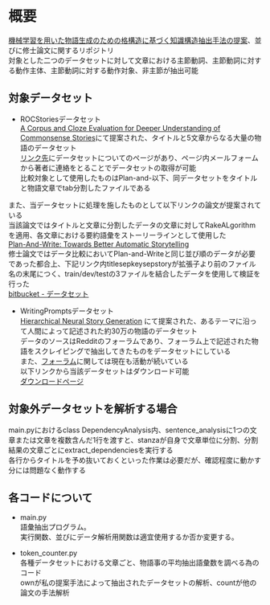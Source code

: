 # 概要  
[機械学習を用いた物語生成のための格構造に基づく知識構造抽出手法の提案](https://jglobal.jst.go.jp/detail?JGLOBAL_ID=202302246272973330)、並びに修士論文に関するリポジトリ  
対象とした二つのデータセットに対して文章における主節動詞、主節動詞に対する動作主体、主節動詞に対する動作対象、非主節が抽出可能  

## 対象データセット  
* ROCStoriesデータセット  
[A Corpus and Cloze Evaluation for Deeper Understanding of Commonsense Stories](https://aclanthology.org/N16-1098/)にて提案された、タイトルと5文章からなる大量の物語のデータセット  
[リンク先](https://cs.rochester.edu/nlp/rocstories/)にデータセットについてのページがあり、ページ内メールフォームから著者に連絡をとることでデータセットの取得が可能  
比較対象として使用したものはPlan-and-以下、同データセットをタイトルと物語文章でtab分割したファイルである  

また、当データセットに処理を施したものとして以下リンクの論文が提案されている  
当該論文ではタイトルと文章に分割したデータの文章に対してRakeALgorithmを適用、各文章における要約語彙をストーリーラインとして使用した  
[Plan-And-Write: Towards Better Automatic Storytelling](https://arxiv.org/abs/1811.05701)  
修士論文ではデータ比較においてPlan-and-Writeと同じ並び順のデータが必要であった都合上、下記リンク内titlesepkeysepstoryが拡張子より前のファイル名の末尾につく、train/dev/testの3ファイルを結合したデータを使用して検証を行った  
[bitbucket - データセット](https://bitbucket.org/VioletPeng/language-model/src/master/rocstory_plan_write/)  

* WritingPromptsデータセット  
[Hierarchical Neural Story Generation](https://arxiv.org/abs/1805.04833)  にて提案された、あるテーマに沿って人間によって記述された約30万の物語のデータセット  
データのソースはRedditのフォーラムであり、フォーラム上で記述された物語をスクレイピングで抽出してきたものをデータセットにしている  
また、[フォーラム](https://www.reddit.com/r/WritingPrompts/)に関しては現在も活動が続いている  
以下リンクから当該データセットはダウンロード可能  
[ダウンロードページ](https://www.kaggle.com/datasets/ratthachat/writing-prompts)  


## 対象外データセットを解析する場合  
main.pyにおけるclass DependencyAnalysis内、sentence_analysisに1つの文章または文章を複数含んだ1行を渡すと、stanzaが自身で文章単位に分割、分割結果の文章ごとにextract_dependenciesを実行する  
各行からタイトルを予め抜いておくといった作業は必要だが、確認程度に動かす分には問題なく動作する  

## 各コードについて  
* main.py  
語彙抽出プログラム。  
実行関数、並びにデータ解析用関数は適宜使用するか否か変更する。  

* token_counter.py  
各種データセットにおける文章ごと、物語事の平均抽出語彙数を調べる為のコード  
ownが私の提案手法によって抽出されたデータセットの解析、countが他の論文の手法解析  